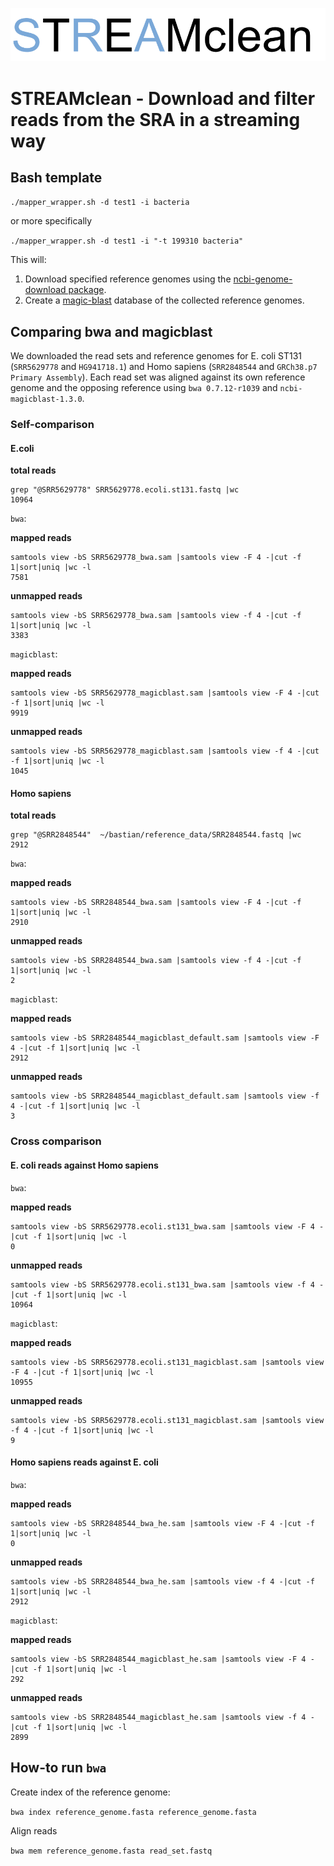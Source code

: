 ![](logo.png)

# STREAMclean - Download and filter reads from the SRA in a streaming way

## Bash template  
`./mapper_wrapper.sh -d test1 -i bacteria`

or more specifically

`./mapper_wrapper.sh -d test1 -i "-t 199310 bacteria"`


This will:
1. Download specified reference genomes using the [ncbi-genome-download package](https://github.com/kblin/ncbi-genome-download).
2. Create a [magic-blast](https://ncbi.github.io/magicblast/) database of the collected reference genomes.


## Comparing bwa and magicblast

We downloaded the read sets and reference genomes for E. coli ST131 (`SRR5629778` and `HG941718.1`) and Homo sapiens (`SRR2848544` and `GRCh38.p7 Primary Assembly`). Each read set was aligned against its own reference genome and the opposing reference using `bwa 0.7.12-r1039` and `ncbi-magicblast-1.3.0`.

### Self-comparison

#### E.coli

**total reads**
```
grep "@SRR5629778" SRR5629778.ecoli.st131.fastq |wc
10964
```

`bwa`:

**mapped reads**
```
samtools view -bS SRR5629778_bwa.sam |samtools view -F 4 -|cut -f 1|sort|uniq |wc -l
7581
```

**unmapped reads**
```
samtools view -bS SRR5629778_bwa.sam |samtools view -f 4 -|cut -f 1|sort|uniq |wc -l
3383
```

`magicblast`:

**mapped reads**
```
samtools view -bS SRR5629778_magicblast.sam |samtools view -F 4 -|cut -f 1|sort|uniq |wc -l
9919
```

**unmapped reads**
```
samtools view -bS SRR5629778_magicblast.sam |samtools view -f 4 -|cut -f 1|sort|uniq |wc -l
1045
```


#### Homo sapiens

**total reads**
```
grep "@SRR2848544"  ~/bastian/reference_data/SRR2848544.fastq |wc
2912
```
`bwa`:

**mapped reads**
```
samtools view -bS SRR2848544_bwa.sam |samtools view -F 4 -|cut -f 1|sort|uniq |wc -l
2910
```

**unmapped reads**
```
samtools view -bS SRR2848544_bwa.sam |samtools view -f 4 -|cut -f 1|sort|uniq |wc -l
2
```

`magicblast`:

**mapped reads**
```
samtools view -bS SRR2848544_magicblast_default.sam |samtools view -F 4 -|cut -f 1|sort|uniq |wc -l
2912
```

**unmapped reads**
```
samtools view -bS SRR2848544_magicblast_default.sam |samtools view -f 4 -|cut -f 1|sort|uniq |wc -l
3
```

### Cross comparison

#### E. coli reads against Homo sapiens
`bwa`:

**mapped reads**
```
samtools view -bS SRR5629778.ecoli.st131_bwa.sam |samtools view -F 4 -|cut -f 1|sort|uniq |wc -l
0
```

**unmapped reads**
```
samtools view -bS SRR5629778.ecoli.st131_bwa.sam |samtools view -f 4 -|cut -f 1|sort|uniq |wc -l
10964
```

`magicblast`:

**mapped reads**
```
samtools view -bS SRR5629778.ecoli.st131_magicblast.sam |samtools view -F 4 -|cut -f 1|sort|uniq |wc -l
10955
```

**unmapped reads**
```
samtools view -bS SRR5629778.ecoli.st131_magicblast.sam |samtools view -f 4 -|cut -f 1|sort|uniq |wc -l
9
```

#### Homo sapiens reads against E. coli

`bwa`:

**mapped reads**
```
samtools view -bS SRR2848544_bwa_he.sam |samtools view -F 4 -|cut -f 1|sort|uniq |wc -l
0
```

**unmapped reads**
```
samtools view -bS SRR2848544_bwa_he.sam |samtools view -f 4 -|cut -f 1|sort|uniq |wc -l
2912
```

`magicblast`:

**mapped reads**
```
samtools view -bS SRR2848544_magicblast_he.sam |samtools view -F 4 -|cut -f 1|sort|uniq |wc -l
292
```

**unmapped reads**
```
samtools view -bS SRR2848544_magicblast_he.sam |samtools view -f 4 -|cut -f 1|sort|uniq |wc -l
2899
```

## How-to run `bwa`

Create index of the reference genome:

`bwa index reference_genome.fasta reference_genome.fasta`

Align reads

`bwa mem reference_genome.fasta read_set.fastq`
